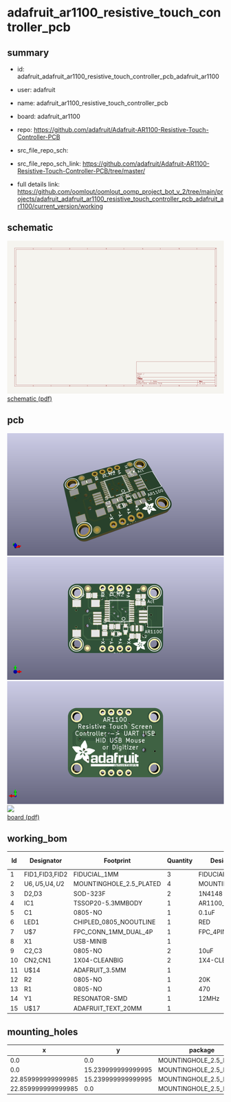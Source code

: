 # adafruit_ar1100_resistive_touch_controller_pcb
 
## summary 
* id: adafruit_adafruit_ar1100_resistive_touch_controller_pcb_adafruit_ar1100
* user: adafruit
* name: adafruit_ar1100_resistive_touch_controller_pcb
* board: adafruit_ar1100
* repo: https://github.com/adafruit/Adafruit-AR1100-Resistive-Touch-Controller-PCB



* src_file_repo_sch: 
* src_file_repo_sch_link: https://github.com/adafruit/Adafruit-AR1100-Resistive-Touch-Controller-PCB/tree/master/
* full details link: https://github.com/oomlout/oomlout_oomp_project_bot_v_2/tree/main/projects/adafruit_adafruit_ar1100_resistive_touch_controller_pcb_adafruit_ar1100/current_version/working  

## schematic  
![](working_schematic_600.png)  
[schematic (pdf)](working_schematic.pdf)  

## pcb  
![](working_3d_600.png) 
![](working_3d_front_600.png)  
![](working_3d_back_600.png)  
![](working_600.png)  
[board (pdf)](working.pdf)  

## working_bom
| Id | Designator | Footprint | Quantity | Designation | Supplier and ref |  | None | 
| --- | --- | --- | --- | --- | --- | --- | --- | 
| 1 | FID1,FID3,FID2 | FIDUCIAL_1MM | 3 | FIDUCIAL" |  |  | [''] | 
| 2 | U$6,U$5,U$4,U$2 | MOUNTINGHOLE_2.5_PLATED | 4 | MOUNTINGHOLE2.5 |  |  | [''] | 
| 3 | D2,D3 | SOD-323F | 2 | 1N4148 |  |  | [''] | 
| 4 | IC1 | TSSOP20-5.3MMBODY | 1 | AR1100_SSOP |  |  | [''] | 
| 5 | C1 | 0805-NO | 1 | 0.1uF |  |  | [''] | 
| 6 | LED1 | CHIPLED_0805_NOOUTLINE | 1 | RED |  |  | [''] | 
| 7 | U$7 | FPC_CONN_1MM_DUAL_4P | 1 | FPC_4PIN_12969 |  |  | [''] | 
| 8 | X1 | USB-MINIB | 1 |  |  |  | [''] | 
| 9 | C2,C3 | 0805-NO | 2 | 10uF |  |  | [''] | 
| 10 | CN2,CN1 | 1X04-CLEANBIG | 2 | 1X4-CLEANBIG |  |  | [''] | 
| 11 | U$14 | ADAFRUIT_3.5MM | 1 |  |  |  | [''] | 
| 12 | R2 | 0805-NO | 1 | 20K |  |  | [''] | 
| 13 | R1 | 0805-NO | 1 | 470 |  |  | [''] | 
| 14 | Y1 | RESONATOR-SMD | 1 | 12MHz |  |  | [''] | 
| 15 | U$17 | ADAFRUIT_TEXT_20MM | 1 |  |  |  | [''] | 



## mounting_holes
| x | y | package | value | ref | size | 
| --- | --- | --- | --- | --- | --- | 
| 0.0 | 0.0 | MOUNTINGHOLE_2.5_PLATED | MOUNTINGHOLE2.5 | U$2 | m3 | 
| 0.0 | 15.239999999999995 | MOUNTINGHOLE_2.5_PLATED | MOUNTINGHOLE2.5 | U$4 | m3 | 
| 22.859999999999985 | 15.239999999999995 | MOUNTINGHOLE_2.5_PLATED | MOUNTINGHOLE2.5 | U$5 | m3 | 
| 22.859999999999985 | 0.0 | MOUNTINGHOLE_2.5_PLATED | MOUNTINGHOLE2.5 | U$6 | m3 | 


